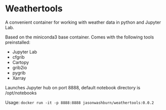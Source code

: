 # Weathertools

A convenient container for working with weather data in python and Jupyter Lab.

Based on the miniconda3 base container. Comes with the following tools preinstalled:
 - Jupyter Lab
 - cfgrib
 - Cartopy 
 - grib2io
 - pygrib
 - Xarray
 
 Launches Jupyter hub on port 8888, default notebook directory is /opt/notebooks

Usage: `docker run -it -p 8888:8888 jasonwashburn/weathertools:0.0.2`
